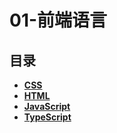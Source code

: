 #  01-前端语言

## 目录

  * [**CSS**](/study/前端/01-前端语言/CSS/README)
  * [**HTML**](/study/前端/01-前端语言/HTML/README)
  * [**JavaScript**](/study/前端/01-前端语言/JavaScript/README)
  * [**TypeScript**](/study/前端/01-前端语言/TypeScript/README)